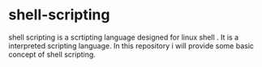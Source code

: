 # shell-scripting
shell scripting is a scrtipting language designed for linux shell . It is a interpreted scripting language. In this repository i will provide some basic concept of shell scripting.
